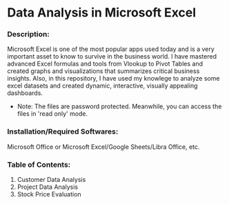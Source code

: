 # Data Analysis in Microsoft Excel



### Description: 

Microsoft Excel is one of the most popular apps used today and is a very important asset to know to survive in the business world.
I have mastered advanced Excel formulas and tools from Vlookup to Pivot Tables and created graphs and visualizations that summarizes critical business insights.
Also, in this repository, I have used my knowlege to analyze some excel datasets and created dynamic, interactive, visually appealing dashboards.

* Note: The files are password protected. Meanwhile, you can access the files in 'read only' mode.


### Installation/Required Softwares: 

Microsoft Office or Microsoft Excel/Google Sheets/Libra Office, etc.


### Table of Contents: 

1. Customer Data Analysis
2. Project Data Analysis
3. Stock Price Evaluation
